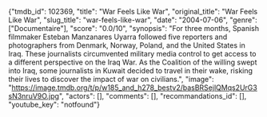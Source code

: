 {"tmdb_id": 102369, "title": "War Feels Like War", "original_title": "War Feels Like War", "slug_title": "war-feels-like-war", "date": "2004-07-06", "genre": ["Documentaire"], "score": "0.0/10", "synopsis": "For three months, Spanish filmmaker Esteban Manzanares Uyarra followed five reporters and photographers from Denmark, Norway, Poland, and the United States in Iraq. These journalists circumvented military media control to get access to a different perspective on the Iraq War. As the Coalition of the willing swept into Iraq, some journalists in Kuwait decided to travel in their wake, risking their lives to discover the impact of war on civilians.", "image": "https://image.tmdb.org/t/p/w185_and_h278_bestv2/basBRSejlQMqs2UrG3sN3nruV9O.jpg", "actors": [], "comments": [], "recommandations_id": [], "youtube_key": "notfound"}